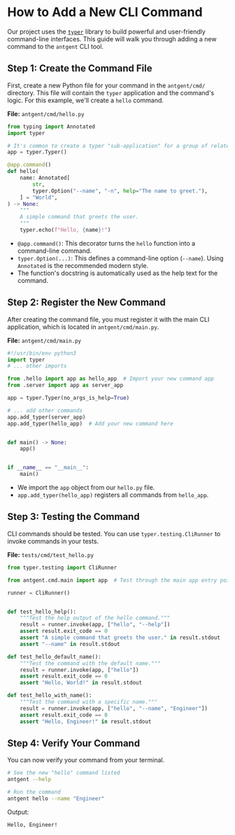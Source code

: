 # How to Add a New CLI Command

Our project uses the [`typer`](https://typer.tiangolo.com/) library to build powerful and user-friendly command-line interfaces. This guide will walk you through adding a new command to the `antgent` CLI tool.

## Step 1: Create the Command File

First, create a new Python file for your command in the `antgent/cmd/` directory. This file will contain the `typer` application and the command's logic. For this example, we'll create a `hello` command.

**File:** `antgent/cmd/hello.py`
```python
from typing import Annotated
import typer

# It's common to create a typer "sub-application" for a group of related commands
app = typer.Typer()

@app.command()
def hello(
    name: Annotated[
        str,
        typer.Option("--name", "-n", help="The name to greet."),
    ] = "World",
) -> None:
    """
    A simple command that greets the user.
    """
    typer.echo(f"Hello, {name}!")

```
- `@app.command()`: This decorator turns the `hello` function into a command-line command.
- `typer.Option(...)`: This defines a command-line option (`--name`). Using `Annotated` is the recommended modern style.
- The function's docstring is automatically used as the help text for the command.

## Step 2: Register the New Command

After creating the command file, you must register it with the main CLI application, which is located in `antgent/cmd/main.py`.

**File:** `antgent/cmd/main.py`
```python
#!/usr/bin/env python3
import typer
# ... other imports

from .hello import app as hello_app  # Import your new command app
from .server import app as server_app

app = typer.Typer(no_args_is_help=True)

# ... add other commands
app.add_typer(server_app)
app.add_typer(hello_app)  # Add your new command here


def main() -> None:
    app()


if __name__ == "__main__":
    main()

```
- We import the `app` object from our `hello.py` file.
- `app.add_typer(hello_app)` registers all commands from `hello_app`.

## Step 3: Testing the Command

CLI commands should be tested. You can use `typer.testing.CliRunner` to invoke commands in your tests.

**File:** `tests/cmd/test_hello.py`
```python
from typer.testing import CliRunner

from antgent.cmd.main import app  # Test through the main app entry point

runner = CliRunner()


def test_hello_help():
    """Test the help output of the hello command."""
    result = runner.invoke(app, ["hello", "--help"])
    assert result.exit_code == 0
    assert "A simple command that greets the user." in result.stdout
    assert "--name" in result.stdout

def test_hello_default_name():
    """Test the command with the default name."""
    result = runner.invoke(app, ["hello"])
    assert result.exit_code == 0
    assert "Hello, World!" in result.stdout

def test_hello_with_name():
    """Test the command with a specific name."""
    result = runner.invoke(app, ["hello", "--name", "Engineer"])
    assert result.exit_code == 0
    assert "Hello, Engineer!" in result.stdout
```

## Step 4: Verify Your Command

You can now verify your command from your terminal.

```bash
# See the new "hello" command listed
antgent --help

# Run the command
antgent hello --name "Engineer"
```

Output:
```
Hello, Engineer!
```
